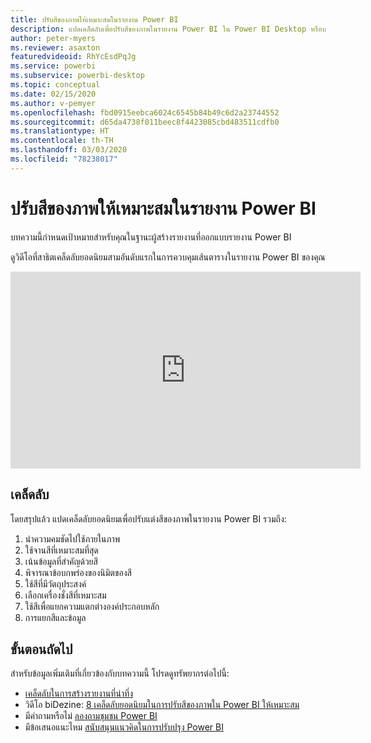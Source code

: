 ```yaml
---
title: ปรับสีของภาพให้เหมาะสมในรายงาน Power BI
description: แปดเคล็ดลับเพื่อปรับสีของภาพในรายงาน Power BI ใน Power BI Desktop หรือบริการของ Power BI
author: peter-myers
ms.reviewer: asaxton
featuredvideoid: RhYcEsdPqJg
ms.service: powerbi
ms.subservice: powerbi-desktop
ms.topic: conceptual
ms.date: 02/15/2020
ms.author: v-pemyer
ms.openlocfilehash: fbd0915eebca6024c6545b84b49c6d2a23744552
ms.sourcegitcommit: d65da4738f011beec8f4423085cbd483511cdfb0
ms.translationtype: HT
ms.contentlocale: th-TH
ms.lasthandoff: 03/03/2020
ms.locfileid: "78238017"
---
```

# <a name="tips-to-optimize-visual-colors-in-power-bi-reports"></a>ปรับสีของภาพให้เหมาะสมในรายงาน Power BI

บทความนี้กำหนดเป้าหมายสำหรับคุณในฐานะผู้สร้างรายงานที่ออกแบบรายงาน Power BI

ดูวิดีโอที่สาธิตเคล็ดลับยอดนิยมสามอันดับแรกในการควบคุมเส้นตารางในรายงาน Power BI ของคุณ

<iframe width="560" height="315" src="https://www.youtube.com/embed/RhYcEsdPqJg" frameborder="0" allowfullscreen></iframe>

## <a name="tips"></a>เคล็ดลับ

โดยสรุปแล้ว แปดเคล็ดลับยอดนิยมเพื่อปรับแต่งสีของภาพในรายงาน Power BI รวมถึง:

1. นำความคมชัดไปใช้ภายในภาพ
1. ใช้จานสีที่เหมาะสมที่สุด
1. เน้นข้อมูลที่สำคัญด้วยสี
1. พิจารณาข้อบกพร่องของนิมิตของสี
1. ใช้สีที่มีวัตถุประสงค์
1. เลือกเครื่องชั่งสีที่เหมาะสม
1. ใช้สีเพื่อแยกความแตกต่างองค์ประกอบหลัก
1. การแยกสีและข้อมูล

## <a name="next-steps"></a>ขั้นตอนถัดไป

สำหรับข้อมูลเพิ่มเติมที่เกี่ยวข้องกับบทความนี้ โปรดดูทรัพยากรต่อไปนี้:

- [เคล็ดลับในการสร้างรายงานที่น่าทึ่ง](../power-bi-reports-tips-and-tricks-for-creating.md)
- วิดีโอ biDezine: [8 เคล็ดลับยอดนิยมในการปรับสีของภาพใน Power BI ให้เหมาะสม](https://www.youtube.com/watch?v=RhYcEsdPqJg)
- มีคำถามหรือไม่ [ลองถามชุมชน Power BI](https://community.powerbi.com/)
- มีข้อเสนอแนะไหม [สนับสนุนแนวคิดในการปรับปรุง Power BI](https://ideas.powerbi.com)
